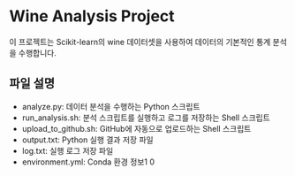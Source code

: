 # Wine Analysis Project

이 프로젝트는 Scikit-learn의 wine 데이터셋을 사용하여 데이터의 기본적인 통계 분석을 수행합니다.

## 파일 설명

- analyze.py: 데이터 분석을 수행하는 Python 스크립트
- run_analysis.sh: 분석 스크립트를 실행하고 로그를 저장하는 Shell 스크립트
- upload_to_github.sh: GitHub에 자동으로 업로드하는 Shell 스크립트
- output.txt: Python 실행 결과 저장 파일
- log.txt: 실행 로그 저장 파일
- environment.yml: Conda 환경 정보1  
 0  
 